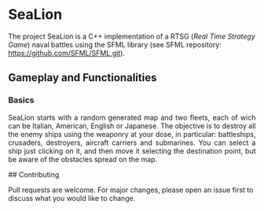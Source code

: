 # SeaLion

The project SeaLion is a C++ implementation of a RTSG (<i>Real Time Strategy Game</i>) naval battles using the SFML library (see SFML repository: https://github.com/SFML/SFML.git).

## Gameplay and Functionalities

### Basics
<P ALIGN="JUSTIFY">
SeaLion starts with a random generated map and two fleets, each of wich can be Italian, American, English or Japanese. The objective is to destroy all the enemy 
ships using the weaponry at your dose, in particular: battleships, crusaders, destroyers, aircraft carriers and submarines. You can select a ship just clicking on it, and then move it selecting the destination point, 
but be aware of the obstacles spread on the map.
</P>
## Contributing

Pull requests are welcome. For major changes, please open an issue first to discuss what you would like to change.
